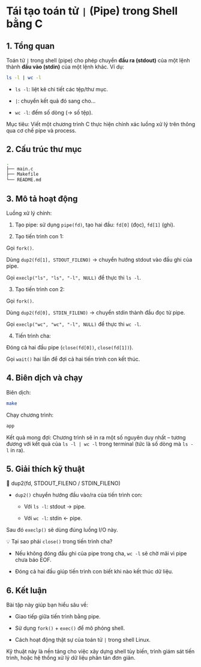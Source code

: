 # Tái tạo toán tử `|` (Pipe) trong Shell bằng C

## 1. Tổng quan

Toán tử `|` trong shell (pipe) cho phép chuyển **đầu ra (stdout)** của một lệnh thành **đầu vào (stdin)** của một lệnh khác. Ví dụ:

```bash
ls -l | wc -l
```
- `ls -l`: liệt kê chi tiết các tệp/thư mục.

- `|`: chuyển kết quả đó sang cho...

- `wc -l`: đếm số dòng (→ số tệp).

Mục tiêu: Viết một chương trình C thực hiện chính xác luồng xử lý trên thông qua cơ chế pipe và process.

## 2. Cấu trúc thư mục

```bash
.
├── main.c
├── Makefile
└── README.md
```

## 3. Mô tả hoạt động

Luồng xử lý chính:
1. Tạo pipe: sử dụng `pipe(fd)`, tạo hai đầu: `fd[0]` (đọc), `fd[1]` (ghi).

2. Tạo tiến trình con 1:

Gọi `fork()`.

Dùng `dup2(fd[1], STDOUT_FILENO)` → chuyển hướng stdout vào đầu ghi của pipe.

Gọi `execlp("ls", "ls", "-l", NULL)` để thực thi `ls -l`.

3. Tạo tiến trình con 2:

Gọi `fork()`.

Dùng `dup2(fd[0], STDIN_FILENO)` → chuyển stdin thành đầu đọc từ pipe.

Gọi `execlp("wc", "wc", "-l", NULL)` để thực thi `wc -l`.

4. Tiến trình cha:

Đóng cả hai đầu pipe (`close(fd[0])`, `close(fd[1])`).

Gọi `wait()` hai lần để đợi cả hai tiến trình con kết thúc.


## 4. Biên dịch và chạy

Biên dịch:
```bash
make
```

Chạy chương trình:
```bash
app
```

Kết quả mong đợi:
Chương trình sẽ in ra một số nguyên duy nhất – tương đương với kết quả của `ls -l | wc -l` trong terminal (tức là số dòng mà `ls -l` in ra).

## 5. Giải thích kỹ thuật

🧠 dup2(fd, STDOUT_FILENO / STDIN_FILENO)
- `dup2()` chuyển hướng đầu vào/ra của tiến trình con:

    - Với `ls -l`: stdout → pipe.

    - Với `wc -l`: stdin ← pipe.

Sau đó `execlp()` sẽ dùng đúng luồng I/O này.

💡 Tại sao phải `close()` trong tiến trình cha?
- Nếu không đóng đầu ghi của pipe trong cha, `wc -l` sẽ chờ mãi vì pipe chưa báo EOF.

- Đóng cả hai đầu giúp tiến trình con biết khi nào kết thúc dữ liệu.


## 6. Kết luận

Bài tập này giúp bạn hiểu sâu về:

- Giao tiếp giữa tiến trình bằng pipe.

- Sử dụng `fork()` + `exec()` để mô phỏng shell.

- Cách hoạt động thật sự của toán tử `|` trong shell Linux.

Kỹ thuật này là nền tảng cho việc xây dựng shell tùy biến, trình giám sát tiến trình, hoặc hệ thống xử lý dữ liệu phân tán đơn giản.